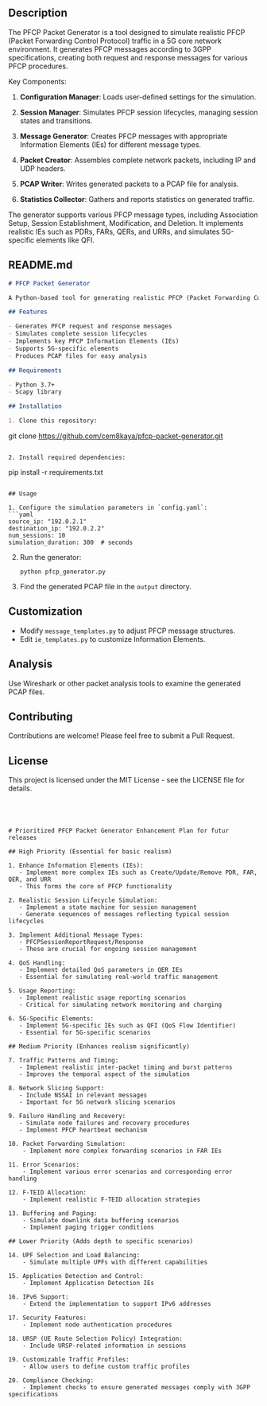 ## Description

The PFCP Packet Generator is a tool designed to simulate realistic PFCP (Packet Forwarding Control Protocol) traffic in a 5G core network environment. It generates PFCP messages according to 3GPP specifications, creating both request and response messages for various PFCP procedures.

Key Components:

1. **Configuration Manager**: Loads user-defined settings for the simulation.

2. **Session Manager**: Simulates PFCP session lifecycles, managing session states and transitions.

3. **Message Generator**: Creates PFCP messages with appropriate Information Elements (IEs) for different message types.

4. **Packet Creator**: Assembles complete network packets, including IP and UDP headers.

5. **PCAP Writer**: Writes generated packets to a PCAP file for analysis.

6. **Statistics Collector**: Gathers and reports statistics on generated traffic.

The generator supports various PFCP message types, including Association Setup, Session Establishment, Modification, and Deletion. It implements realistic IEs such as PDRs, FARs, QERs, and URRs, and simulates 5G-specific elements like QFI.

## README.md

```markdown
# PFCP Packet Generator

A Python-based tool for generating realistic PFCP (Packet Forwarding Control Protocol) traffic simulations for 5G core networks.

## Features

- Generates PFCP request and response messages
- Simulates complete session lifecycles
- Implements key PFCP Information Elements (IEs)
- Supports 5G-specific elements
- Produces PCAP files for easy analysis

## Requirements

- Python 3.7+
- Scapy library

## Installation

1. Clone this repository:
   ```
   git clone https://github.com/cem8kaya/pfcp-packet-generator.git
   ```

2. Install required dependencies:
   ```
   pip install -r requirements.txt
   ```

## Usage

1. Configure the simulation parameters in `config.yaml`:
   ```yaml
   source_ip: "192.0.2.1"
   destination_ip: "192.0.2.2"
   num_sessions: 10
   simulation_duration: 300  # seconds
   ```

2. Run the generator:
   ```
   python pfcp_generator.py
   ```

3. Find the generated PCAP file in the `output` directory.

## Customization

- Modify `message_templates.py` to adjust PFCP message structures.
- Edit `ie_templates.py` to customize Information Elements.

## Analysis

Use Wireshark or other packet analysis tools to examine the generated PCAP files.

## Contributing

Contributions are welcome! Please feel free to submit a Pull Request.

## License

This project is licensed under the MIT License - see the LICENSE file for details.
```




# Prioritized PFCP Packet Generator Enhancement Plan for futur releases

## High Priority (Essential for basic realism)

1. Enhance Information Elements (IEs):
   - Implement more complex IEs such as Create/Update/Remove PDR, FAR, QER, and URR
   - This forms the core of PFCP functionality

2. Realistic Session Lifecycle Simulation:
   - Implement a state machine for session management
   - Generate sequences of messages reflecting typical session lifecycles

3. Implement Additional Message Types:
   - PFCPSessionReportRequest/Response
   - These are crucial for ongoing session management

4. QoS Handling:
   - Implement detailed QoS parameters in QER IEs
   - Essential for simulating real-world traffic management

5. Usage Reporting:
   - Implement realistic usage reporting scenarios
   - Critical for simulating network monitoring and charging

6. 5G-Specific Elements:
   - Implement 5G-specific IEs such as QFI (QoS Flow Identifier)
   - Essential for 5G-specific scenarios

## Medium Priority (Enhances realism significantly)

7. Traffic Patterns and Timing:
   - Implement realistic inter-packet timing and burst patterns
   - Improves the temporal aspect of the simulation

8. Network Slicing Support:
   - Include NSSAI in relevant messages
   - Important for 5G network slicing scenarios

9. Failure Handling and Recovery:
   - Simulate node failures and recovery procedures
   - Implement PFCP heartbeat mechanism

10. Packet Forwarding Simulation:
    - Implement more complex forwarding scenarios in FAR IEs

11. Error Scenarios:
    - Implement various error scenarios and corresponding error handling

12. F-TEID Allocation:
    - Implement realistic F-TEID allocation strategies

13. Buffering and Paging:
    - Simulate downlink data buffering scenarios
    - Implement paging trigger conditions

## Lower Priority (Adds depth to specific scenarios)

14. UPF Selection and Load Balancing:
    - Simulate multiple UPFs with different capabilities

15. Application Detection and Control:
    - Implement Application Detection IEs

16. IPv6 Support:
    - Extend the implementation to support IPv6 addresses

17. Security Features:
    - Implement node authentication procedures

18. URSP (UE Route Selection Policy) Integration:
    - Include URSP-related information in sessions

19. Customizable Traffic Profiles:
    - Allow users to define custom traffic profiles

20. Compliance Checking:
    - Implement checks to ensure generated messages comply with 3GPP specifications
